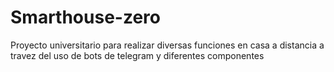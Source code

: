 # Smarthouse-zero
Proyecto universitario para realizar diversas funciones en casa a distancia a travez del uso de bots de telegram y diferentes componentes
